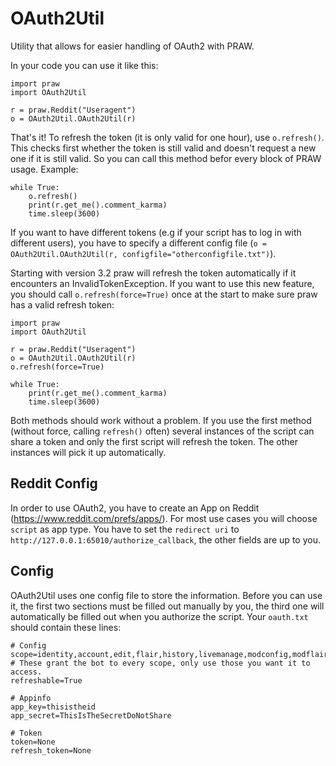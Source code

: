 # OAuth2Util
Utility that allows for easier handling of OAuth2 with PRAW.

In your code you can use it like this:

	import praw
	import OAuth2Util

	r = praw.Reddit("Useragent")
	o = OAuth2Util.OAuth2Util(r)

That's it! To refresh the token (it is only valid for one hour), use `o.refresh()`. This checks first whether the token is still valid and doesn't request a new one if it is still valid. So you can call this method befor every block of PRAW usage. Example:

	while True:
		o.refresh()
		print(r.get_me().comment_karma)
		time.sleep(3600)

If you want to have different tokens (e.g if your script has to log in with different users), you have to specify a different config file (`o = OAuth2Util.OAuth2Util(r, configfile="otherconfigfile.txt")`).

Starting with version 3.2 praw will refresh the token automatically if it encounters an InvalidTokenException. If you want to use this new feature, you should call `o.refresh(force=True)` once at the start to make sure praw has a valid refresh token:

	import praw
	import OAuth2Util

	r = praw.Reddit("Useragent")
	o = OAuth2Util.OAuth2Util(r)
	o.refresh(force=True)

	while True:
		print(r.get_me().comment_karma)
		time.sleep(3600)

Both methods should work without a problem. If you use the first method (without force, calling `refresh()` often) several instances of the script can share a token and only the first script will refresh the token. The other instances will pick it up automatically.

## Reddit Config
In order to use OAuth2, you have to create an App on Reddit (https://www.reddit.com/prefs/apps/). For most use cases you will choose `script` as app type. You have to set the `redirect uri` to `http://127.0.0.1:65010/authorize_callback`, the other fields are up to you.

## Config
OAuth2Util uses one config file to store the information. Before you can use it, the first two sections must be filled out manually by you, the third one will automatically be filled out when you authorize the script. Your `oauth.txt` should contain these lines:

	# Config
	scope=identity,account,edit,flair,history,livemanage,modconfig,modflair,modlog,modothers,modposts,modself,modwiki,mysubreddits,privatemessages,read,report,save,submit,subscribe,vote,wikiedit,wikiread # These grant the bot to every scope, only use those you want it to access.
	refreshable=True

	# Appinfo
	app_key=thisistheid
	app_secret=ThisIsTheSecretDoNotShare

	# Token
	token=None
	refresh_token=None
